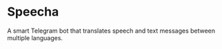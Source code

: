 # Speecha
A smart Telegram bot that translates speech and text messages between multiple languages.
